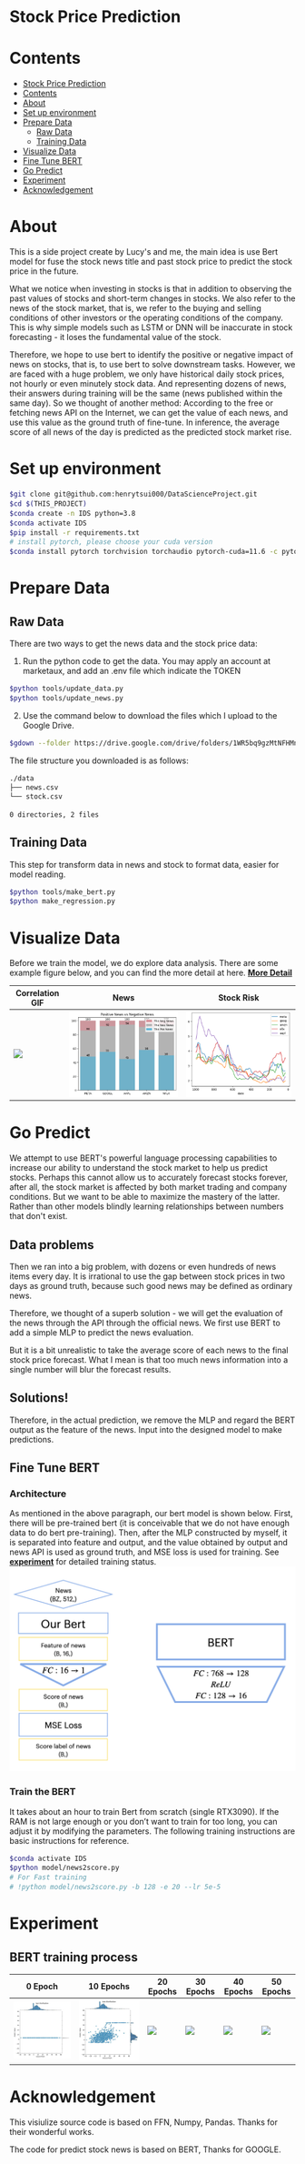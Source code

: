 # Stock Price Prediction

# Contents

- [Stock Price Prediction](#stock-price-prediction)
- [Contents](#contents)
- [About](#about)
- [Set up environment](#set-up-environment)
- [Prepare Data](#prepare-data)
  - [Raw Data](#raw-data)
  - [Training Data](#training-data)
- [Visualize Data](#visualize-data)
- [Fine Tune BERT](#fine-tune-bert)
- [Go Predict](#go-predict)
- [Experiment](#experiment)
- [Acknowledgement](#acknowledgement)

# About

This is a side project create by Lucy's and me, the main idea is use Bert model for fuse the stock news title and past stock price to predict the stock price in the future.

What we notice when investing in stocks is that in addition to observing the past values of stocks and short-term changes in stocks. We also refer to the news of the stock market, that is, we refer to the buying and selling conditions of other investors or the operating conditions of the company. This is why simple models such as LSTM or DNN will be inaccurate in stock forecasting - it loses the fundamental value of the stock.

Therefore, we hope to use bert to identify the positive or negative impact of news on stocks, that is, to use bert to solve downstream tasks. However, we are faced with a huge problem, we only have historical daily stock prices, not hourly or even minutely stock data. And representing dozens of news, their answers during training will be the same (news published within the same day).
So we thought of another method: According to the free or fetching news API on the Internet, we can get the value of each news, and use this value as the ground truth of fine-tune. In inference, the average score of all news of the day is predicted as the predicted stock market rise.

<!-- 
# Report

You can find the report in this table.

|      | HW1                              | HW2                  | HW3 | HW4 | HW5 |
| ---- | -------------------------------- | -------------------- | --- | --- | --- |
| Link | [PDF](./HWreport/HW1_109511068.pdf) | [MD](./HWreport/hw2.md) |     |     |     | -->

# Set up environment

```bash
$git clone git@github.com:henrytsui000/DataScienceProject.git
$cd $(THIS_PROJECT)
$conda create -n IDS python=3.8
$conda activate IDS
$pip install -r requirements.txt
# install pytorch, please choose your cuda version
$conda install pytorch torchvision torchaudio pytorch-cuda=11.6 -c pytorch -c nvidia
```

# Prepare Data

## Raw Data

There are two ways to get the news data and the stock price data:

1. Run the python code to get the data. You may apply an account at marketaux, and add an .env file which indicate the TOKEN

```bash
$python tools/update_data.py
$python tools/update_news.py
```

2. Use the command below to download the files which I upload to the Google Drive.

```bash
$gdown --folder https://drive.google.com/drive/folders/1WR5bq9gzMtNFHMnTB6dLEm8AeJj8b9ZT?usp=share_link
```

The file structure you downloaded is as follows:

```
./data
├── news.csv
└── stock.csv 

0 directories, 2 files
```

## Training Data

This step for transform data in news and stock to format data, easier for model reading.

```bash
$python tools/make_bert.py
$python make_regression.py
```

# Visualize Data

Before we train the model, we do explore data analysis. There are some example figure below, and you can find the more detail at here. [**More Detail**](visulize/README.md)

| Correlation GIF | News | Stock Risk |
|-|-|-|
|![](https://i.imgur.com/wjYecB1.gif)|![](./src/EDA/pvn.png)|![](./src/trend/risk.png)|

# Go Predict

We attempt to use BERT's powerful language processing capabilities to increase our ability to understand the stock market to help us predict stocks. Perhaps this cannot allow us to accurately forecast stocks forever, after all, the stock market is affected by both market trading and company conditions. But we want to be able to maximize the mastery of the latter. Rather than other models blindly learning relationships between numbers that don't exist.

## Data problems

Then we ran into a big problem, with dozens or even hundreds of news items every day. It is irrational to use the gap between stock prices in two days as ground truth, because such good news may be defined as ordinary news.

Therefore, we thought of a superb solution - we will get the evaluation of the news through the API through the official news. We first use BERT to add a simple MLP to predict the news evaluation.

But it is a bit unrealistic to take the average score of each news to the final stock price forecast. What I mean is that too much news information into a single number will blur the forecast results.

## Solutions!

Therefore, in the actual prediction, we remove the MLP and regard the BERT output as the feature of the news. Input into the designed model to make predictions.




## Fine Tune BERT

### Architecture

As mentioned in the above paragraph, our bert model is shown below. First, there will be pre-trained bert (it is conceivable that we do not have enough data to do bert pre-training). Then, after the MLP constructed by myself, it is separated into feature and output, and the value obtained by output and news API is used as ground truth, and MSE loss is used for training. See **[experiment](#experiment)** for detailed training status.
![](./src/else/bert.png)

### Train the BERT

It takes about an hour to train Bert from scratch (single RTX3090).
If the RAM is not large enough or you don’t want to train for too long, you can adjust it by modifying the parameters. The following training instructions are basic instructions for reference.
```bash
$conda activate IDS
$python model/news2score.py
# For Fast training
# !python model/news2score.py -b 128 -e 20 --lr 5e-5
```

# Experiment

## BERT training process


|0 Epoch|10 Epochs|20 Epochs|30 Epochs|40 Epochs|50 Epochs|
|-|-|-|-|-|-|
|![](./src/train/E0.jpg)|![](./src/train/E10.jpg)|![](./src/train/E20.jpg)|![](./src/train/E30.jpg)|![](./src/train/E40.jpg)|![](./src/train/E49.jpg)|


# Acknowledgement

This visiulize source code is based on FFN, Numpy, Pandas. Thanks for their wonderful works.

The code for predict stock news is based on BERT, Thanks for GOOGLE.
